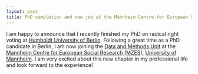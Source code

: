 ```yaml
---
layout: post
title: PhD completion and new job at the Mannheim Centre for European Social Research (MZES)
---
```


I am happy to announce that I recently finished my PhD on radical right voting at <a href="https://www.hu-berlin.de/">Humboldt University of Berlin</a>. Following a great time as a PhD candidate in Berlin, I am now joining the <a
 href="https://www.mzes.uni-mannheim.de/d7/en/dm-unit">Data and Methods Unit</a> at the <a
 href="https://www.mzes.uni-mannheim.de/d7/en">Mannheim Centre for European Social Research (MZES)</a>, <a
 href="https://www.uni-mannheim.de/en/">University of Mannheim</a>. 
 I am very excited about this new chapter in my professional life and look forward to the experience!


